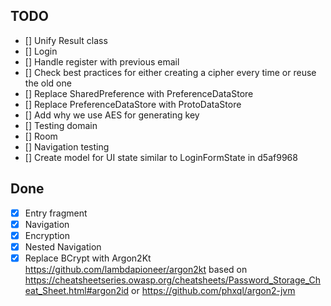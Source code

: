## TODO

- [] Unify Result class
- [] Login
- [] Handle register with previous email
- [] Check best practices for either creating a cipher every time or reuse the old one
- [] Replace SharedPreference with PreferenceDataStore
- [] Replace PreferenceDataStore with ProtoDataStore
- [] Add why we use AES for generating key
- [] Testing domain
- [] Room
- [] Navigation testing
- [] Create model for UI state similar to LoginFormState in d5af9968

## Done

- [x] Entry fragment
- [x] Navigation
- [x] Encryption
- [x] Nested Navigation
- [x] Replace BCrypt with Argon2Kt https://github.com/lambdapioneer/argon2kt based on
  https://cheatsheetseries.owasp.org/cheatsheets/Password_Storage_Cheat_Sheet.html#argon2id or
  https://github.com/phxql/argon2-jvm
